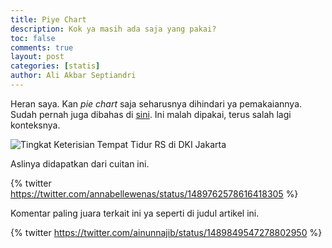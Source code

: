 ```yaml
---
title: Piye Chart
description: Kok ya masih ada saja yang pakai?
toc: false
comments: true
layout: post
categories: [statis]
author: Ali Akbar Septiandri
---
```


Heran saya. Kan *pie chart* saja seharusnya dihindari ya pemakaiannya. Sudah pernah juga dibahas di [sini](https://grafik.tentangdata.com/statis/2020/06/05/Mari-Berkontribusi-untuk-Masyarakat.html). Ini malah dipakai, terus salah lagi konteksnya.

![Tingkat Keterisian Tempat Tidur RS di DKI Jakarta](https://pbs.twimg.com/media/FKyzKkzaUAERc6H?format=jpg&name=large)

Aslinya didapatkan dari cuitan ini.

{% twitter https://twitter.com/annabellewenas/status/1489762578616418305 %}

Komentar paling juara terkait ini ya seperti di judul artikel ini.

{% twitter https://twitter.com/ainunnajib/status/1489849547278802950 %}